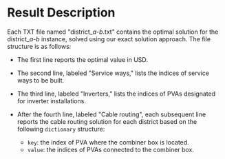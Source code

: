 # Result Description

Each TXT file named "district_<span>$a$</span>-<span>$b$</span>.txt" contains the optimal solution for the district_<span>$a$</span>-<span>$b$</span> instance, solved using our exact solution approach. The file structure is as follows:

* The first line reports the optimal value in USD.
* The second line, labeled "Service ways," lists the indices of service ways to be built.
* The third line, labeled "Inverters," lists the indices of PVAs designated for inverter installations.
* After the fourth line, labeled "Cable routing", each subsequent line reports the cable routing solution for each district based on the following `dictionary` structure:

  * `key`: the index of PVA where the combiner box is located.
  * `value`: the indices of PVAs connected to the combiner box.
